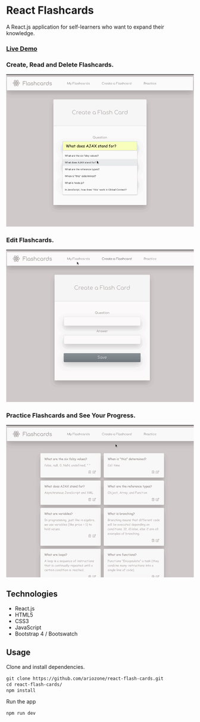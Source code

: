# React Flashcards

A React.js application for self-learners who want to expand their knowledge.

### [Live Demo](https://ariozone.github.io/react-flash-cards/)
 

### Create, Read and Delete Flashcards.
<p align="center">
<img src="add-delete.gif"/>
</p>


### Edit Flashcards.
<p align="center">
<img src="edit.gif"/>
</p>


### Practice Flashcards and See Your Progress.
<p align="center">
<img src="practice-progress.gif"/>
</p>


## Technologies
- React.js
- HTML5
- CSS3
- JavaScript
- Bootstrap 4 / Bootswatch


## Usage
Clone and install dependencies.
```
git clone https://github.com/ariozone/react-flash-cards.git
cd react-flash-cards/
npm install
```
Run the app
```
npm run dev
```
